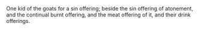 One kid of the goats for a sin offering; beside the sin offering of atonement, and the continual burnt offering, and the meat offering of it, and their drink offerings.
